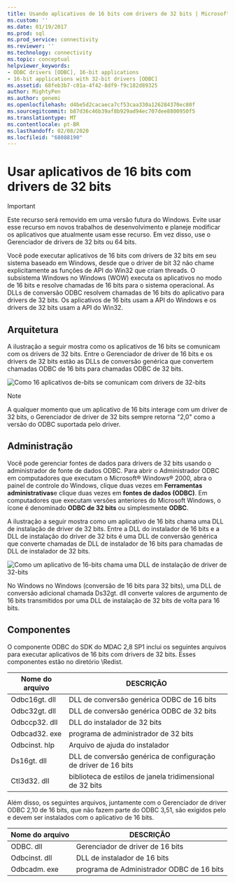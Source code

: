 ```yaml
---
title: Usando aplicativos de 16 bits com drivers de 32 bits | Microsoft Docs
ms.custom: ''
ms.date: 01/19/2017
ms.prod: sql
ms.prod_service: connectivity
ms.reviewer: ''
ms.technology: connectivity
ms.topic: conceptual
helpviewer_keywords:
- ODBC drivers [ODBC], 16-bit applications
- 16-bit applications with 32-bit drivers [ODBC]
ms.assetid: 68feb3b7-c01a-4f42-8df9-f9c182d89325
author: MightyPen
ms.author: genemi
ms.openlocfilehash: d4be5d2cacaeca7cf53caa330a126284370ec80f
ms.sourcegitcommit: b87d36c46b39af8b929ad94ec707dee8800950f5
ms.translationtype: MT
ms.contentlocale: pt-BR
ms.lasthandoff: 02/08/2020
ms.locfileid: "68088190"
---
```

# <a name="using-16-bit-applications-with-32-bit-drivers"></a>Usar aplicativos de 16 bits com drivers de 32 bits
> [!IMPORTANT]  
>  Este recurso será removido em uma versão futura do Windows. Evite usar esse recurso em novos trabalhos de desenvolvimento e planeje modificar os aplicativos que atualmente usam esse recurso. Em vez disso, use o Gerenciador de drivers de 32 bits ou 64 bits.  
  
 Você pode executar aplicativos de 16 bits com drivers de 32 bits em seu sistema baseado em Windows, desde que o driver de bit 32 não chame explicitamente as funções de API do Win32 que criam threads. O subsistema Windows no Windows (WOW) executa os aplicativos no modo de 16 bits e resolve chamadas de 16 bits para o sistema operacional. As DLLs de conversão ODBC resolvem chamadas de 16 bits do aplicativo para drivers de 32 bits. Os aplicativos de 16 bits usam a API do Windows e os drivers de 32 bits usam a API do Win32.  
  
## <a name="architecture"></a>Arquitetura  
 A ilustração a seguir mostra como os aplicativos de 16 bits se comunicam com os drivers de 32 bits. Entre o Gerenciador de driver de 16 bits e os drivers de 32 bits estão as DLLs de conversão genérica que convertem chamadas ODBC de 16 bits para chamadas ODBC de 32 bits.  
  
 ![Como 16 aplicativos de&#45;bits se comunicam com drivers de 32&#45;bits](../../odbc/microsoft/media/sdka2.gif "sdka2")  
  
> [!NOTE]  
>  A qualquer momento que um aplicativo de 16 bits interage com um driver de 32 bits, o Gerenciador de driver de 32 bits sempre retorna "2,0" como a versão do ODBC suportada pelo driver.  
  
## <a name="administration"></a>Administração  
 Você pode gerenciar fontes de dados para drivers de 32 bits usando o administrador de fonte de dados ODBC. Para abrir o Administrador ODBC em computadores que executam o Microsoft® Windows® 2000, abra o painel de controle do Windows, clique duas vezes em **Ferramentas administrativas**e clique duas vezes em **fontes de dados (ODBC)**. Em computadores que executam versões anteriores do Microsoft Windows, o ícone é denominado **ODBC de 32 bits** ou simplesmente **ODBC**.  
  
 A ilustração a seguir mostra como um aplicativo de 16 bits chama uma DLL de instalação de driver de 32 bits. Entre a DLL do instalador de 16 bits e a DLL de instalação do driver de 32 bits é uma DLL de conversão genérica que converte chamadas de DLL de instalador de 16 bits para chamadas de DLL de instalador de 32 bits.  
  
 ![Como um aplicativo de 16&#45;bits chama uma DLL de instalação de driver de 32&#45;bits](../../odbc/microsoft/media/sdka3.gif "sdka3")  
  
 No Windows no Windows (conversão de 16 bits para 32 bits), uma DLL de conversão adicional chamada Ds32gt. dll converte valores de argumento de 16 bits transmitidos por uma DLL de instalação de 32 bits de volta para 16 bits.  
  
## <a name="components"></a>Componentes  
 O componente ODBC do SDK do MDAC 2,8 SP1 inclui os seguintes arquivos para executar aplicativos de 16 bits com drivers de 32 bits. Esses componentes estão no diretório \Redist.  
  
|Nome do arquivo|DESCRIÇÃO|  
|---------------|-----------------|  
|Odbc16gt. dll|DLL de conversão genérica ODBC de 16 bits|  
|Odbc32gt. dll|DLL de conversão genérica ODBC de 32 bits|  
|Odbccp32. dll|DLL do instalador de 32 bits|  
|Odbcad32. exe|programa de administrador de 32 bits|  
|Odbcinst. hlp|Arquivo de ajuda do instalador|  
|Ds16gt. dll|DLL de conversão genérica de configuração de driver de 16 bits|  
|Ctl3d32. dll|biblioteca de estilos de janela tridimensional de 32 bits|  
  
 Além disso, os seguintes arquivos, juntamente com o Gerenciador de driver ODBC 2,10 de 16 bits, que não fazem parte do ODBC 3,51, são exigidos pelo e devem ser instalados com o aplicativo de 16 bits.  
  
|Nome do arquivo|DESCRIÇÃO|  
|---------------|-----------------|  
|ODBC. dll|Gerenciador de driver de 16 bits|  
|Odbcinst. dll|DLL de instalador de 16 bits|  
|Odbcadm. exe|programa de Administrador ODBC de 16 bits|
